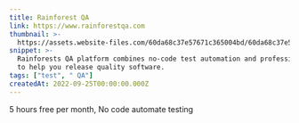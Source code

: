```yaml
---
title: Rainforest QA
link: https://www.rainforestqa.com
thumbnail: >-
  https://assets.website-files.com/60da68c37e57671c365004bd/60da68c37e57679dfd5005b0_favicon-large.png
snippet: >-
  Rainforests QA platform combines no-code test automation and professional QA
  to help you release quality software.
tags: ["test", " QA"]
createdAt: 2022-09-25T00:00:00.000Z
---
```

5 hours free per month, No code automate testing